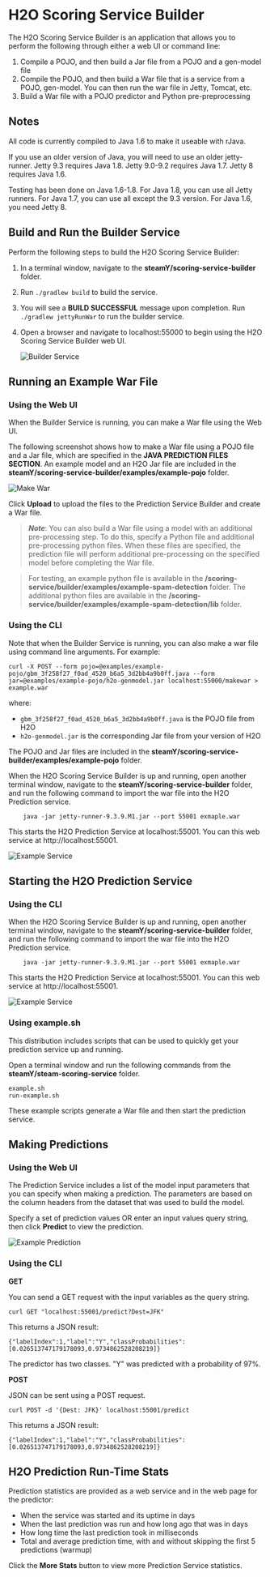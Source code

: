# H2O Scoring Service Builder

The H2O Scoring Service Builder is an application that allows you to perform the following through either a web UI or command line:

1. Compile a POJO, and then build a Jar file from a POJO and a gen-model file
2. Compile the POJO, and then build a War file that is a service from a POJO, gen-model. You can then run the war file in Jetty, Tomcat, etc.
3. Build a War file with a POJO predictor and Python pre-preprocessing


## Notes

All code is currently compiled to Java 1.6 to make it useable with rJava.

If you use an older version of Java, you will need to use an older jetty-runner. Jetty 9.3 requires Java 1.8. Jetty 9.0-9.2 requires Java 1.7. Jetty 8 requires Java 1.6.

Testing has been done on Java 1.6-1.8. For Java 1.8, you can use all Jetty runners. For Java 1.7, you can use all except the 9.3 version. For Java 1.6, you need Jetty 8.

## Build and Run the Builder Service

Perform the following steps to build the H2O Scoring Service Builder:

1. In a terminal window, navigate to the **steamY/scoring-service-builder** folder.

2. Run `./gradlew build` to build the service.

3. You will see a **BUILD SUCCESSFUL** message upon completion. Run 	`./gradlew jettyRunWar` to run the builder service.

4. Open a browser and navigate to localhost:55000 to begin using the H2O Scoring Service Builder web UI. 

	![Builder Service](images/builder_service.png)


## Running an Example War File

### Using the Web UI

When the Builder Service is running, you can make a War file using the Web UI.

The following screenshot shows how to make a War file using a POJO file and a Jar file, which are specified in the **JAVA PREDICTION FILES SECTION**. An example model and an H2O Jar file are included in the  **steamY/scoring-service-builder/examples/example-pojo** folder. 

![Make War](images/make_war.png)

Click **Upload** to upload the files to the Prediction Service Builder and create a War file.

>***Note***: You can also build a War file using a model with an additional pre-processing step. To do this, specify a Python file and additional pre-processing python files. When these files are specified, the prediction file will perform additional pre-processing on the specified model before completing the War file. 

>For testing, an example python file is available in the **/scoring-service/builder/examples/example-spam-detection** folder. The additional python files are available in the **/scoring-service/builder/examples/example-spam-detection/lib** folder.  


### Using the CLI

Note that when the Builder Service is running, you can also make a war file using command line arguments. For example:

	curl -X POST --form pojo=@examples/example-pojo/gbm_3f258f27_f0ad_4520_b6a5_3d2bb4a9b0ff.java --form jar=@examples/example-pojo/h2o-genmodel.jar localhost:55000/makewar > example.war

 where:
 
 - `gbm_3f258f27_f0ad_4520_b6a5_3d2bb4a9b0ff.java` is the POJO file from H2O
 - `h2o-genmodel.jar` is the corresponding Jar file from your version of H2O

The POJO and Jar files are included in the **steamY/scoring-service-builder/examples/example-pojo** folder. 

When the H2O Scoring Service Builder is up and running, open another terminal window, navigate to the **steamY/scoring-service-builder** folder, and run the following command to import the war file into the H2O Prediction service.

		java -jar jetty-runner-9.3.9.M1.jar --port 55001 exmaple.war

This starts the H2O Prediction Service at localhost:55001. You can this web service at http://localhost:55001.

![Example Service](images/example_service.png)


## Starting the H2O Prediction Service

### Using the CLI

When the H2O Scoring Service Builder is up and running, open another terminal window, navigate to the **steamY/scoring-service-builder** folder, and run the following command to import the war file into the H2O Prediction service.

		java -jar jetty-runner-9.3.9.M1.jar --port 55001 exmaple.war

This starts the H2O Prediction Service at localhost:55001. You can this web service at http://localhost:55001.

![Example Service](images/example_service.png)

### Using example.sh

This distribution includes scripts that can be used to quickly get your prediction service up and running. 

Open a terminal window and run the following commands from the **steamY/steam-scoring-service** folder. 

	example.sh
	run-example.sh

These example scripts generate a War file and then start the prediction service. 


## Making Predictions

### Using the Web UI

The Prediction Service includes a list of the model input parameters that you can specify when making a prediction. The parameters are based on the column headers from the dataset that was used to build the model.

Specify a set of prediction values OR enter an input values query string, then click **Predict** to view the prediction.

![Example Prediction](images/example_prediction.png)

### Using the CLI

**GET**

You can send a GET request with the input variables as the query string. 
	
	curl GET "localhost:55001/predict?Dest=JFK"

This returns a JSON result:

	{"labelIndex":1,"label":"Y","classProbabilities":[0.026513747179178093,0.9734862528208219]}

The predictor has two classes. "Y" was predicted with a probability of 97%.

**POST**

JSON can be sent using a POST request. 

	curl POST -d '{Dest: JFK}' localhost:55001/predict

This returns a JSON result:

	{"labelIndex":1,"label":"Y","classProbabilities":[0.026513747179178093,0.9734862528208219]} 

## H2O Prediction Run-Time Stats

Prediction statistics are provided as a web service and in the web page for the predictor:

- When the service was started and its uptime in days
- When the last prediction was run and how long ago that was in days
- How long time the last prediction took in milliseconds
- Total and average prediction time, with and without skipping the first 5 predictions (warmup)

Click the **More Stats** button to view more Prediction Service statistics.

